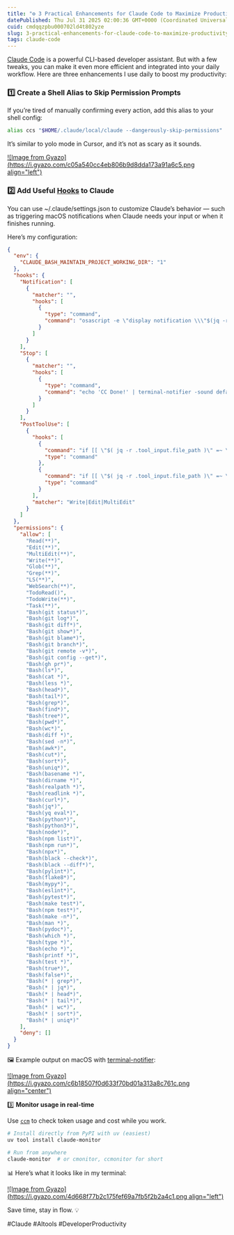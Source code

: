 ```yaml
---
title: "⚙️ 3 Practical Enhancements for Claude Code to Maximize Productivity"
datePublished: Thu Jul 31 2025 02:00:36 GMT+0000 (Coordinated Universal Time)
cuid: cmdqqzpbu000702ld4t802yze
slug: 3-practical-enhancements-for-claude-code-to-maximize-productivity
tags: claude-code
---
```


[Claude Code](https://claude.ai/) is a powerful CLI-based developer assistant. But with a few tweaks, you can make it even more efficient and integrated into your daily workflow. Here are three enhancements I use daily to boost my productivity:

### **1️⃣ Create a Shell Alias to Skip Permission Prompts**

If you’re tired of manually confirming every action, add this alias to your shell config:

```bash
alias ccs "$HOME/.claude/local/claude --dangerously-skip-permissions"
```

It’s similar to yolo mode in Cursor, and it’s not as scary as it sounds.

[![Image from Gyazo](https://i.gyazo.com/c05a540cc4eb806b9d8dda173a91a6c5.png align="left")](https://gyazo.com/c05a540cc4eb806b9d8dda173a91a6c5)

### **2️⃣ Add Useful** [**Hooks**](https://docs.anthropic.com/en/docs/claude-code/hooks-guide) **to Claude**

You can use ~/.claude/settings.json to customize Claude’s behavior — such as triggering macOS notifications when Claude needs your input or when it finishes running.

Here’s my configuration:

```json
{
  "env": {
    "CLAUDE_BASH_MAINTAIN_PROJECT_WORKING_DIR": "1"
  },
  "hooks": {
    "Notification": [
      {
        "matcher": "",
        "hooks": [
          {
            "type": "command",
            "command": "osascript -e \"display notification \\\"$(jq -r .message)\\\" with title \\\"$(jq -r .title)\\\" sound name \\\"Glass\\\"\""
          }
        ]
      }
    ],
    "Stop": [
      {
        "matcher": "",
        "hooks": [
          {
            "type": "command",
            "command": "echo 'CC Done!' | terminal-notifier -sound default"
          }
        ]
      }
    ],
    "PostToolUse": [
      {
        "hooks": [
          {
            "command": "if [[ \"$( jq -r .tool_input.file_path )\" =~ \\.(ts|tsx|js|jsx)$ ]]; then biome check --write \"$( jq -r .tool_input.file_path )\"; fi",
            "type": "command"
          },
          {
            "command": "if [[ \"$( jq -r .tool_input.file_path )\" =~ \\.go$ ]]; then gofmt -w \"$( jq -r .tool_input.file_path )\"; fi",
            "type": "command"
          }
        ],
        "matcher": "Write|Edit|MultiEdit"
      }
    ]
  },
  "permissions": {
    "allow": [
      "Read(**)",
      "Edit(**)",
      "MultiEdit(**)",
      "Write(**)",
      "Glob(**)",
      "Grep(**)",
      "LS(**)",
      "WebSearch(**)",
      "TodoRead()",
      "TodoWrite(**)",
      "Task(**)",
      "Bash(git status*)",
      "Bash(git log*)",
      "Bash(git diff*)",
      "Bash(git show*)",
      "Bash(git blame*)",
      "Bash(git branch*)",
      "Bash(git remote -v*)",
      "Bash(git config --get*)",
      "Bash(gh pr*)",
      "Bash(ls*)",
      "Bash(cat *)",
      "Bash(less *)",
      "Bash(head*)",
      "Bash(tail*)",
      "Bash(grep*)",
      "Bash(find*)",
      "Bash(tree*)",
      "Bash(pwd*)",
      "Bash(wc*)",
      "Bash(diff *)",
      "Bash(sed -n*)",
      "Bash(awk*)",
      "Bash(cut*)",
      "Bash(sort*)",
      "Bash(uniq*)",
      "Bash(basename *)",
      "Bash(dirname *)",
      "Bash(realpath *)",
      "Bash(readlink *)",
      "Bash(curl*)",
      "Bash(jq*)",
      "Bash(yq eval*)",
      "Bash(python*)",
      "Bash(python3*)",
      "Bash(node*)",
      "Bash(npm list*)",
      "Bash(npm run*)",
      "Bash(npx*)",
      "Bash(black --check*)",
      "Bash(black --diff*)",
      "Bash(pylint*)",
      "Bash(flake8*)",
      "Bash(mypy*)",
      "Bash(eslint*)",
      "Bash(pytest*)",
      "Bash(make test*)",
      "Bash(npm test*)",
      "Bash(make -n*)",
      "Bash(man *)",
      "Bash(pydoc*)",
      "Bash(which *)",
      "Bash(type *)",
      "Bash(echo *)",
      "Bash(printf *)",
      "Bash(test *)",
      "Bash(true*)",
      "Bash(false*)",
      "Bash(* | grep*)",
      "Bash(* | jq*)",
      "Bash(* | head*)",
      "Bash(* | tail*)",
      "Bash(* | wc*)",
      "Bash(* | sort*)",
      "Bash(* | uniq*)"
    ],
    "deny": []
  }
}
```

🖼️ Example output on macOS with [terminal-notifier](https://github.com/julienXX/terminal-notifier):

[![Image from Gyazo](https://i.gyazo.com/c6b18507f0d633f70bd01a313a8c761c.png align="center")](https://gyazo.com/c6b18507f0d633f70bd01a313a8c761c)

3️⃣ **Monitor usage in real-time**

Use [`ccm`](https://github.com/Maciek-roboblog/Claude-Code-Usage-Monitor) to check token usage and cost while you work.

```bash
# Install directly from PyPI with uv (easiest)
uv tool install claude-monitor

# Run from anywhere
claude-monitor  # or cmonitor, ccmonitor for short
```

📊 Here’s what it looks like in my terminal:

[![Image from Gyazo](https://i.gyazo.com/4d668f77b2c175fef69a7fb5f2b2a4c1.png align="left")](https://gyazo.com/4d668f77b2c175fef69a7fb5f2b2a4c1)

Save time, stay in flow. 💡

#Claude #AItools #DeveloperProductivity
